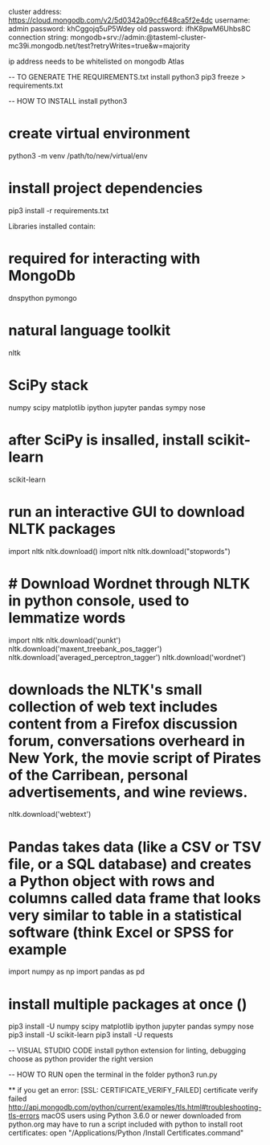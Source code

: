 
cluster address: https://cloud.mongodb.com/v2/5d0342a09ccf648ca5f2e4dc
username: admin
password: khCggojq5uP5Wdey
old password: ifhK8pwM6Uhbs8C
connection string: mongodb+srv://admin:<password>@tasteml-cluster-mc39i.mongodb.net/test?retryWrites=true&w=majority

ip address needs to be whitelisted on mongodb Atlas

-- TO GENERATE THE REQUIREMENTS.txt
install python3
pip3 freeze > requirements.txt


-- HOW TO INSTALL
install python3
# create virtual environment
python3 -m venv /path/to/new/virtual/env
# install project dependencies
pip3 install -r requirements.txt

Libraries installed contain:
# required for interacting with MongoDb
dnspython
pymongo
# natural language toolkit
nltk
# SciPy stack
numpy scipy matplotlib ipython jupyter pandas sympy nose
# after SciPy is insalled, install scikit-learn
scikit-learn

# run an interactive GUI to download NLTK packages
import nltk
nltk.download()
import nltk
nltk.download("stopwords")

# # Download Wordnet through NLTK in python console, used to lemmatize words
import nltk
nltk.download('punkt')
nltk.download('maxent_treebank_pos_tagger')
nltk.download('averaged_perceptron_tagger')
nltk.download('wordnet')

# downloads the NLTK's small collection of web text includes content from a Firefox discussion forum, conversations overheard in New York, the movie script of Pirates of the Carribean, personal advertisements, and wine reviews.
nltk.download('webtext') 

# Pandas takes data (like a CSV or TSV file, or a SQL database) and creates a Python object with rows and columns called data frame that looks very similar to table in a statistical software (think Excel or SPSS for example
import numpy as np
import pandas as pd

# install multiple packages at once ()
pip3 install -U numpy scipy matplotlib ipython jupyter pandas sympy nose
pip3 install -U scikit-learn
pip3 install -U requests

-- VISUAL STUDIO CODE
install python extension for linting, debugging
choose as python provider the right version

-- HOW TO RUN
open the terminal in the folder
python3 run.py

** if you get an error: [SSL: CERTIFICATE_VERIFY_FAILED] certificate verify failed
http://api.mongodb.com/python/current/examples/tls.html#troubleshooting-tls-errors
macOS users using Python 3.6.0 or newer downloaded from python.org may have to run a script included with python to install root certificates:
open "/Applications/Python <YOUR PYTHON VERSION>/Install Certificates.command"
